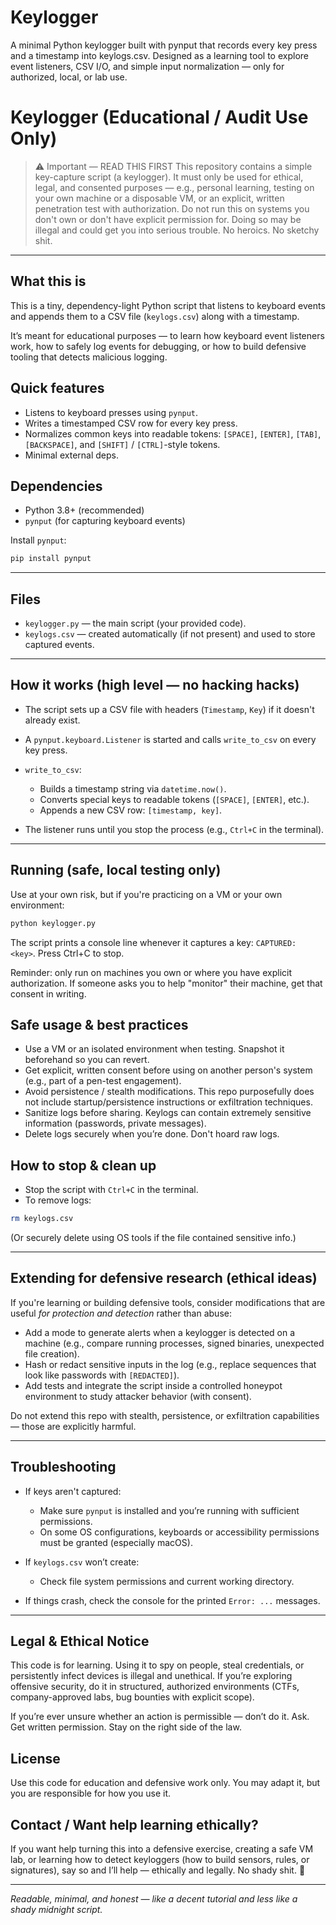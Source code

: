 # Keylogger
A minimal Python keylogger built with pynput that records every key press and a timestamp into keylogs.csv. Designed as a learning tool to explore event listeners, CSV I/O, and simple input normalization — only for authorized, local, or lab use. 

# Keylogger (Educational / Audit Use Only)

> ⚠️ Important — READ THIS FIRST
> This repository contains a simple key-capture script (a keylogger). It must only be used for ethical, legal, and consented purposes — e.g., personal learning, testing on your own machine or a disposable VM, or an explicit, written penetration test with authorization.
> Do not run this on systems you don't own or don't have explicit permission for. Doing so may be illegal and could get you into serious trouble. No heroics. No sketchy shit.

---

## What this is

This is a tiny, dependency-light Python script that listens to keyboard events and appends them to a CSV file (`keylogs.csv`) along with a timestamp.

It’s meant for educational purposes — to learn how keyboard event listeners work, how to safely log events for debugging, or how to build defensive tooling that detects malicious logging.

## Quick features

* Listens to keyboard presses using `pynput`.
* Writes a timestamped CSV row for every key press.
* Normalizes common keys into readable tokens: `[SPACE]`, `[ENTER]`, `[TAB]`, `[BACKSPACE]`, and `[SHIFT]` / `[CTRL]`-style tokens.
* Minimal external deps.

## Dependencies

* Python 3.8+ (recommended)
* `pynput` (for capturing keyboard events)

Install `pynput`:

```bash
pip install pynput
```

---

## Files

* `keylogger.py` — the main script (your provided code).
* `keylogs.csv` — created automatically (if not present) and used to store captured events.

---

## How it works (high level — no hacking hacks)

* The script sets up a CSV file with headers (`Timestamp`, `Key`) if it doesn't already exist.
* A `pynput.keyboard.Listener` is started and calls `write_to_csv` on every key press.
* `write_to_csv`:

  * Builds a timestamp string via `datetime.now()`.
  * Converts special keys to readable tokens (`[SPACE]`, `[ENTER]`, etc.).
  * Appends a new CSV row: `[timestamp, key]`.
* The listener runs until you stop the process (e.g., `Ctrl+C` in the terminal).

---

## Running (safe, local testing only)

Use at your own risk, but if you're practicing on a VM or your own environment:

```bash
python keylogger.py
```

The script prints a console line whenever it captures a key: `CAPTURED: <key>`. Press Ctrl+C to stop.

Reminder: only run on machines you own or where you have explicit authorization. If someone asks you to help "monitor" their machine, get that consent in writing.


## Safe usage & best practices

* Use a VM or an isolated environment when testing. Snapshot it beforehand so you can revert.
* Get explicit, written consent before using on another person's system (e.g., part of a pen-test engagement).
* Avoid persistence / stealth modifications. This repo purposefully does not include startup/persistence instructions or exfiltration techniques.
* Sanitize logs before sharing. Keylogs can contain extremely sensitive information (passwords, private messages).
* Delete logs securely when you’re done. Don't hoard raw logs.

## How to stop & clean up

* Stop the script with `Ctrl+C` in the terminal.
* To remove logs:

```bash
rm keylogs.csv
```

(Or securely delete using OS tools if the file contained sensitive info.)

---

## Extending for defensive research (ethical ideas)

If you're learning or building defensive tools, consider modifications that are useful *for protection and detection* rather than abuse:

* Add a mode to generate alerts when a keylogger is detected on a machine (e.g., compare running processes, signed binaries, unexpected file creation).
* Hash or redact sensitive inputs in the log (e.g., replace sequences that look like passwords with `[REDACTED]`).
* Add tests and integrate the script inside a controlled honeypot environment to study attacker behavior (with consent).

Do not extend this repo with stealth, persistence, or exfiltration capabilities — those are explicitly harmful.

---

## Troubleshooting

* If keys aren't captured:

  * Make sure `pynput` is installed and you’re running with sufficient permissions.
  * On some OS configurations, keyboards or accessibility permissions must be granted (especially macOS).
* If `keylogs.csv` won’t create:

  * Check file system permissions and current working directory.
* If things crash, check the console for the printed `Error: ...` messages.

---

## Legal & Ethical Notice

This code is for learning. Using it to spy on people, steal credentials, or persistently infect devices is illegal and unethical. If you’re exploring offensive security, do it in structured, authorized environments (CTFs, company-approved labs, bug bounties with explicit scope).

If you’re ever unsure whether an action is permissible — don’t do it. Ask. Get written permission. Stay on the right side of the law.


## License

Use this code for education and defensive work only. You may adapt it, but you are responsible for how you use it.

## Contact / Want help learning ethically?

If you want help turning this into a defensive exercise, creating a safe VM lab, or learning how to detect keyloggers (how to build sensors, rules, or signatures), say so and I’ll help — ethically and legally. No shady shit. 👾

---

*Readable, minimal, and honest — like a decent tutorial and less like a shady midnight script.*

